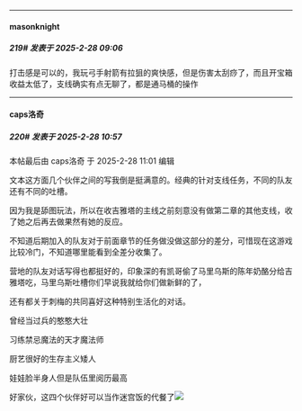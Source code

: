 ﻿
*****

####  masonknight  
##### 219#       发表于 2025-2-28 09:06

打击感是可以的，我玩弓手射箭有拉狙的爽快感，但是伤害太刮痧了，而且开宝箱收益太低了，支线确实有点无聊了，都是通马桶的操作


*****

####  caps洛奇  
##### 220#       发表于 2025-2-28 10:57

 本帖最后由 caps洛奇 于 2025-2-28 11:01 编辑 

文本这方面几个伙伴之间的写我倒是挺满意的。经典的针对支线任务，不同的队友还有不同的吐槽。

因为我是舔图玩法，所以在收吉雅塔的主线之前刻意没有做第二章的其他支线，收了她之后再去做果然有她的反应。

不知道后期加入的队友对于前面章节的任务做没做这部分的差分，可惜现在这游戏比较冷门，不知道哪里能看到全差分收集了。

营地的队友对话写得也都挺好的，印象深的有凯哥偷了马里乌斯的陈年奶酪分给吉雅塔吃，马里乌斯吐槽你们早说我就给你们做新鲜的了，

还有都关于刺梅的共同喜好这种特别生活化的对话。

曾经当过兵的憨憨大壮

习练禁忌魔法的天才魔法师

厨艺很好的生存主义矮人

娃娃脸半身人但是队伍里阅历最高

好家伙，这四个伙伴好可以当作迷宫饭的代餐了<img src="https://static.saraba1st.com/image/smiley/face2017/034.png" referrerpolicy="no-referrer">

